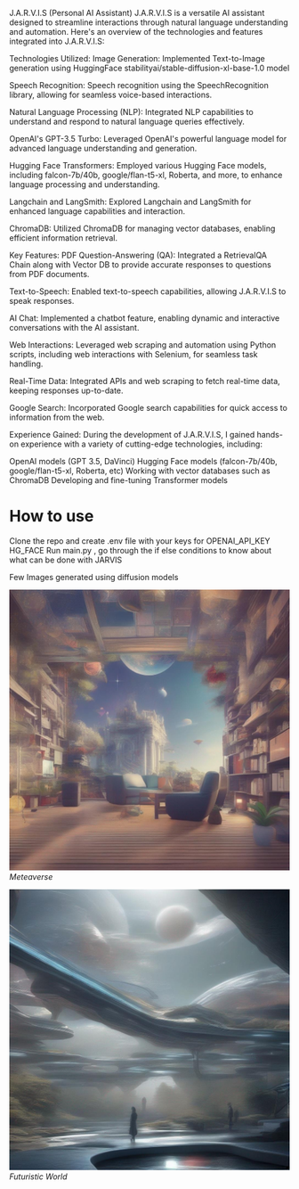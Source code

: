J.A.R.V.I.S (Personal AI Assistant)
J.A.R.V.I.S is a versatile AI assistant designed to streamline interactions through natural language understanding and automation. Here's an overview of the technologies and features integrated into J.A.R.V.I.S:

Technologies Utilized:
Image Generation: Implemented Text-to-Image generation using HuggingFace stabilityai/stable-diffusion-xl-base-1.0 model

Speech Recognition: Speech recognition using the SpeechRecognition library, allowing for seamless voice-based interactions.

Natural Language Processing (NLP): Integrated NLP capabilities to understand and respond to natural language queries effectively.

OpenAI's GPT-3.5 Turbo: Leveraged OpenAI's powerful language model for advanced language understanding and generation.

Hugging Face Transformers: Employed various Hugging Face models, including falcon-7b/40b, google/flan-t5-xl, Roberta, and more, to enhance language processing and understanding.

Langchain and LangSmith: Explored Langchain and LangSmith for enhanced language capabilities and interaction.

ChromaDB: Utilized ChromaDB for managing vector databases, enabling efficient information retrieval.

Key Features:
PDF Question-Answering (QA): Integrated a RetrievalQA Chain along with Vector DB to provide accurate responses to questions from PDF documents.

Text-to-Speech: Enabled text-to-speech capabilities, allowing J.A.R.V.I.S to speak responses.

AI Chat: Implemented a chatbot feature, enabling dynamic and interactive conversations with the AI assistant.

Web Interactions: Leveraged web scraping and automation using Python scripts, including web interactions with Selenium, for seamless task handling.

Real-Time Data: Integrated APIs and web scraping to fetch real-time data, keeping responses up-to-date.

Google Search: Incorporated Google search capabilities for quick access to information from the web.

Experience Gained:
During the development of J.A.R.V.I.S, I gained hands-on experience with a variety of cutting-edge technologies, including:

OpenAI models (GPT 3.5, DaVinci)
Hugging Face models (falcon-7b/40b, google/flan-t5-xl, Roberta, etc)
Working with vector databases such as ChromaDB
Developing and fine-tuning Transformer models

# How to use
Clone the repo and create .env file with your keys for
OPENAI_API_KEY
HG_FACE
Run main.py , go through the if else conditions to know about what can be done with JARVIS

Few Images generated using diffusion models

![Metaverse](images/metaverse.jpg)
*Meteaverse*

![Futuristic World](images/futuristic.jpg)
*Futuristic World*
